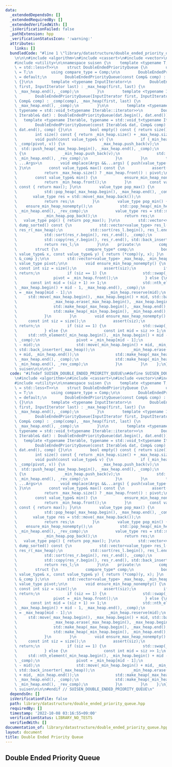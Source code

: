 ```yaml
---
data:
  _extendedDependsOn: []
  _extendedRequiredBy: []
  _extendedVerifiedWith: []
  _isVerificationFailed: false
  _pathExtension: hpp
  _verificationStatusIcon: ':warning:'
  attributes:
    links: []
  bundledCode: "#line 1 \"library/datastructure/double_ended_priority_queue.hpp\"\n\
    \n\n\n#include <algorithm>\n#include <cassert>\n#include <vector>\n#include <functional>\n\
    #include <utility>\n\nnamespace suisen {\n    template <typename T, typename Comp\
    \ = std::less<T>>\n    struct DoubleEndedPriorityQueue {\n        using value_type\
    \ = T;\n        using compare_type = Comp;\n\n        DoubleEndedPriorityQueue()\
    \ = default;\n        DoubleEndedPriorityQueue(const Comp& comp) : _comp(comp)\
    \ {}\n\n        template <typename InputIterator>\n        DoubleEndedPriorityQueue(InputIterator\
    \ first, InputIterator last) : _max_heap(first, last) {\n            std::make_heap(_max_heap.begin(),\
    \ _max_heap.end(), _comp);\n        }\n        template <typename InputIterator>\n\
    \        DoubleEndedPriorityQueue(InputIterator first, InputIterator last, const\
    \ Comp& comp) : _comp(comp), _max_heap(first, last) {\n            std::make_heap(_max_heap.begin(),\
    \ _max_heap.end(), _comp);\n        }\n\n        template <typename Iterable,\
    \ typename = std::void_t<typename Iterable::iterator>>\n        DoubleEndedPriorityQueue(const\
    \ Iterable& dat) : DoubleEndedPriorityQueue(dat.begin(), dat.end()) {}\n     \
    \   template <typename Iterable, typename = std::void_t<typename Iterable::iterator>>\n\
    \        DoubleEndedPriorityQueue(const Iterable& dat, Comp& comp) : DoubleEndedPriorityQueue(dat.begin(),\
    \ dat.end(), comp) {}\n\n        bool empty() const { return size() == 0; }\n\
    \        int size() const { return _min_heap.size() + _max_heap.size(); }\n\n\
    \        void push(const value_type& v) {\n            if (_min_heap.empty() or\
    \ _comp(pivot, v)) {\n                _max_heap.push_back(v);\n              \
    \  std::push_heap(_max_heap.begin(), _max_heap.end(), _comp);\n            } else\
    \ {\n                _min_heap.push_back(v);\n                std::push_heap(_min_heap.begin(),\
    \ _min_heap.end(), _rev_comp);\n            }\n        }\n        template <typename\
    \ ...Args>\n        void emplace(Args &&...args) { push(value_type(std::forward<Args>(args)...));\
    \ }\n\n        const value_type& max() const {\n            assert(size());\n\
    \            return _max_heap.size() ? _max_heap.front() : pivot;\n        }\n\
    \        const value_type& min() {\n            ensure_min_heap_nonempty();\n\
    \            return _min_heap.front();\n        }\n        const value_type& top()\
    \ const { return max(); }\n\n        value_type pop_max() {\n            ensure_max_heap_nonempty();\n\
    \            std::pop_heap(_max_heap.begin(), _max_heap.end(), _comp);\n     \
    \       value_type res = std::move(_max_heap.back());\n            _max_heap.pop_back();\n\
    \            return res;\n        }\n        value_type pop_min() {\n        \
    \    ensure_min_heap_nonempty();\n            std::pop_heap(_min_heap.begin(),\
    \ _min_heap.end(), _rev_comp);\n            value_type res = std::move(_min_heap.back());\n\
    \            _min_heap.pop_back();\n            return res;\n        }\n     \
    \   value_type pop() { return pop_max(); }\n\n        std::vector<value_type>\
    \ dump_sorted() const {\n            std::vector<value_type> res_l(_min_heap),\
    \ res_r(_max_heap);\n            std::sort(res_l.begin(), res_l.end(), _comp);\n\
    \            std::sort(res_r.begin(), res_r.end(), _comp);\n            res_l.reserve(size());\n\
    \            std::copy(res_r.begin(), res_r.end(), std::back_inserter(res_l));\n\
    \            return res_l;\n        }\n\n    private:\n        compare_type _comp;\n\
    \        struct {\n            compare_type* comp;\n            bool operator()(const\
    \ value_type& x, const value_type& y) { return (*comp)(y, x); }\n        } _rev_comp{\
    \ &_comp };\n\n        std::vector<value_type> _max_heap, _min_heap;\n       \
    \ value_type pivot;\n\n        void ensure_min_heap_nonempty() {\n           \
    \ const int siz = size();\n            assert(siz);\n            if (not _min_heap.empty())\
    \ return;\n            if (siz == 1) {\n                std::swap(_min_heap, _max_heap);\n\
    \                pivot = _min_heap.front();\n            } else {\n          \
    \      const int mid = (siz + 1) >> 1;\n                std::nth_element(_max_heap.begin(),\
    \ _max_heap.begin() + mid - 1, _max_heap.end(), _comp);\n                pivot\
    \ = _max_heap[mid - 1];\n                _min_heap.reserve(mid);\n           \
    \     std::move(_max_heap.begin(), _max_heap.begin() + mid, std::back_inserter(_min_heap));\n\
    \                _max_heap.erase(_max_heap.begin(), _max_heap.begin() + mid);\n\
    \                std::make_heap(_max_heap.begin(), _max_heap.end(), _comp);\n\
    \                std::make_heap(_min_heap.begin(), _min_heap.end(), _rev_comp);\n\
    \            }\n        }\n        void ensure_max_heap_nonempty() {\n       \
    \     const int siz = size();\n            assert(siz);\n            if (not _max_heap.empty())\
    \ return;\n            if (siz == 1) {\n                std::swap(_min_heap, _max_heap);\n\
    \            } else {\n                const int mid = siz >> 1;\n           \
    \     std::nth_element(_min_heap.begin(), _min_heap.begin() + mid - 1, _min_heap.end(),\
    \ _comp);\n                pivot = _min_heap[mid - 1];\n                _max_heap.reserve(siz\
    \ - mid);\n                std::move(_min_heap.begin() + mid, _min_heap.end(),\
    \ std::back_inserter(_max_heap));\n                _min_heap.erase(_min_heap.begin()\
    \ + mid, _min_heap.end());\n                std::make_heap(_max_heap.begin(),\
    \ _max_heap.end(), _comp);\n                std::make_heap(_min_heap.begin(),\
    \ _min_heap.end(), _rev_comp);\n            }\n        }\n    };\n} // namespace\
    \ suisen\n\n\n\n"
  code: "#ifndef SUISEN_DOUBLE_ENDED_PRIORITY_QUEUE\n#define SUISEN_DOUBLE_ENDED_PRIORITY_QUEUE\n\
    \n#include <algorithm>\n#include <cassert>\n#include <vector>\n#include <functional>\n\
    #include <utility>\n\nnamespace suisen {\n    template <typename T, typename Comp\
    \ = std::less<T>>\n    struct DoubleEndedPriorityQueue {\n        using value_type\
    \ = T;\n        using compare_type = Comp;\n\n        DoubleEndedPriorityQueue()\
    \ = default;\n        DoubleEndedPriorityQueue(const Comp& comp) : _comp(comp)\
    \ {}\n\n        template <typename InputIterator>\n        DoubleEndedPriorityQueue(InputIterator\
    \ first, InputIterator last) : _max_heap(first, last) {\n            std::make_heap(_max_heap.begin(),\
    \ _max_heap.end(), _comp);\n        }\n        template <typename InputIterator>\n\
    \        DoubleEndedPriorityQueue(InputIterator first, InputIterator last, const\
    \ Comp& comp) : _comp(comp), _max_heap(first, last) {\n            std::make_heap(_max_heap.begin(),\
    \ _max_heap.end(), _comp);\n        }\n\n        template <typename Iterable,\
    \ typename = std::void_t<typename Iterable::iterator>>\n        DoubleEndedPriorityQueue(const\
    \ Iterable& dat) : DoubleEndedPriorityQueue(dat.begin(), dat.end()) {}\n     \
    \   template <typename Iterable, typename = std::void_t<typename Iterable::iterator>>\n\
    \        DoubleEndedPriorityQueue(const Iterable& dat, Comp& comp) : DoubleEndedPriorityQueue(dat.begin(),\
    \ dat.end(), comp) {}\n\n        bool empty() const { return size() == 0; }\n\
    \        int size() const { return _min_heap.size() + _max_heap.size(); }\n\n\
    \        void push(const value_type& v) {\n            if (_min_heap.empty() or\
    \ _comp(pivot, v)) {\n                _max_heap.push_back(v);\n              \
    \  std::push_heap(_max_heap.begin(), _max_heap.end(), _comp);\n            } else\
    \ {\n                _min_heap.push_back(v);\n                std::push_heap(_min_heap.begin(),\
    \ _min_heap.end(), _rev_comp);\n            }\n        }\n        template <typename\
    \ ...Args>\n        void emplace(Args &&...args) { push(value_type(std::forward<Args>(args)...));\
    \ }\n\n        const value_type& max() const {\n            assert(size());\n\
    \            return _max_heap.size() ? _max_heap.front() : pivot;\n        }\n\
    \        const value_type& min() {\n            ensure_min_heap_nonempty();\n\
    \            return _min_heap.front();\n        }\n        const value_type& top()\
    \ const { return max(); }\n\n        value_type pop_max() {\n            ensure_max_heap_nonempty();\n\
    \            std::pop_heap(_max_heap.begin(), _max_heap.end(), _comp);\n     \
    \       value_type res = std::move(_max_heap.back());\n            _max_heap.pop_back();\n\
    \            return res;\n        }\n        value_type pop_min() {\n        \
    \    ensure_min_heap_nonempty();\n            std::pop_heap(_min_heap.begin(),\
    \ _min_heap.end(), _rev_comp);\n            value_type res = std::move(_min_heap.back());\n\
    \            _min_heap.pop_back();\n            return res;\n        }\n     \
    \   value_type pop() { return pop_max(); }\n\n        std::vector<value_type>\
    \ dump_sorted() const {\n            std::vector<value_type> res_l(_min_heap),\
    \ res_r(_max_heap);\n            std::sort(res_l.begin(), res_l.end(), _comp);\n\
    \            std::sort(res_r.begin(), res_r.end(), _comp);\n            res_l.reserve(size());\n\
    \            std::copy(res_r.begin(), res_r.end(), std::back_inserter(res_l));\n\
    \            return res_l;\n        }\n\n    private:\n        compare_type _comp;\n\
    \        struct {\n            compare_type* comp;\n            bool operator()(const\
    \ value_type& x, const value_type& y) { return (*comp)(y, x); }\n        } _rev_comp{\
    \ &_comp };\n\n        std::vector<value_type> _max_heap, _min_heap;\n       \
    \ value_type pivot;\n\n        void ensure_min_heap_nonempty() {\n           \
    \ const int siz = size();\n            assert(siz);\n            if (not _min_heap.empty())\
    \ return;\n            if (siz == 1) {\n                std::swap(_min_heap, _max_heap);\n\
    \                pivot = _min_heap.front();\n            } else {\n          \
    \      const int mid = (siz + 1) >> 1;\n                std::nth_element(_max_heap.begin(),\
    \ _max_heap.begin() + mid - 1, _max_heap.end(), _comp);\n                pivot\
    \ = _max_heap[mid - 1];\n                _min_heap.reserve(mid);\n           \
    \     std::move(_max_heap.begin(), _max_heap.begin() + mid, std::back_inserter(_min_heap));\n\
    \                _max_heap.erase(_max_heap.begin(), _max_heap.begin() + mid);\n\
    \                std::make_heap(_max_heap.begin(), _max_heap.end(), _comp);\n\
    \                std::make_heap(_min_heap.begin(), _min_heap.end(), _rev_comp);\n\
    \            }\n        }\n        void ensure_max_heap_nonempty() {\n       \
    \     const int siz = size();\n            assert(siz);\n            if (not _max_heap.empty())\
    \ return;\n            if (siz == 1) {\n                std::swap(_min_heap, _max_heap);\n\
    \            } else {\n                const int mid = siz >> 1;\n           \
    \     std::nth_element(_min_heap.begin(), _min_heap.begin() + mid - 1, _min_heap.end(),\
    \ _comp);\n                pivot = _min_heap[mid - 1];\n                _max_heap.reserve(siz\
    \ - mid);\n                std::move(_min_heap.begin() + mid, _min_heap.end(),\
    \ std::back_inserter(_max_heap));\n                _min_heap.erase(_min_heap.begin()\
    \ + mid, _min_heap.end());\n                std::make_heap(_max_heap.begin(),\
    \ _max_heap.end(), _comp);\n                std::make_heap(_min_heap.begin(),\
    \ _min_heap.end(), _rev_comp);\n            }\n        }\n    };\n} // namespace\
    \ suisen\n\n\n#endif // SUISEN_DOUBLE_ENDED_PRIORITY_QUEUE\n"
  dependsOn: []
  isVerificationFile: false
  path: library/datastructure/double_ended_priority_queue.hpp
  requiredBy: []
  timestamp: '2022-10-08 03:16:55+09:00'
  verificationStatus: LIBRARY_NO_TESTS
  verifiedWith: []
documentation_of: library/datastructure/double_ended_priority_queue.hpp
layout: document
title: Double Ended Priority Queue
---
```

## Double Ended Priority Queue